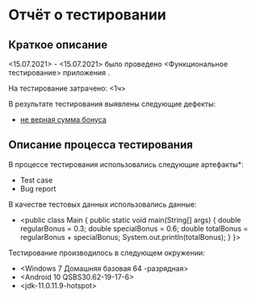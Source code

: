 ﻿# Отчёт о тестировании <Precision>

## Краткое описание

<15.07.2021> - <15.07.2021> было проведено <Функциональное тестирование> 
приложения <Precision>.

На тестирование затрачено: <1ч>

В результате тестирования выявлены следующие дефекты:
* [не верная сумма бонуса](https://github.com/AlexRV83/Precision/issues/1)



## Описание процесса тестирования

В процессе тестирования использовались следующие артефакты*:
* Test case
* Bug report



В качестве тестовых данных использовались данные:
* <public class Main {
  public static void main(String[] args) {
    double regularBonus = 0.3;
    double specialBonus = 0.6;
    double totalBonus = regularBonus + specialBonus;
    System.out.println(totalBonus);
  }
}>



Тестирование производилось в следующем окружении:
* <Windows 7 Домашняя базовая 64 -разрядная>
* <Android 10 QSBS30.62-19-17-6>
* <jdk-11.0.11.9-hotspot>
